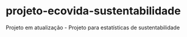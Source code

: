# projeto-ecovida-sustentabilidade
Projeto em atualização - Projeto para estatísticas de sustentabilidade
